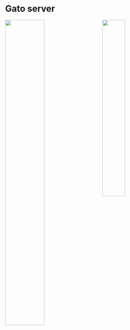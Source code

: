 # Gato server

<img align="right" width="38%" src="https://i.imgur.com/J1ADcPZ_d.webp?maxwidth=760&fidelity=grand"/>

   <a href="https://github.com/Nota0x7"><img width="50%" src="https://github-readme-stats.vercel.app/api?username=Nota0x7&theme=radical&title_color=ff3068"></a>
